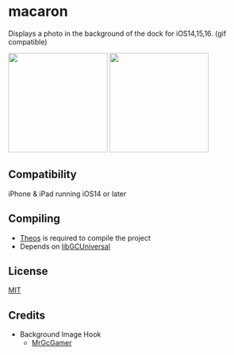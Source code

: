 # macaron
Displays a photo in the background of the dock for iOS14,15,16.
(gif compatible)

<img src="https://github.com/straight-tamago/macaron/blob/84d0bccafbe71e635eb5855aa900d06c404ec6b3/Images/IMG_1236.jpg" width="200">   <img src="https://github.com/straight-tamago/macaron/blob/84d0bccafbe71e635eb5855aa900d06c404ec6b3/Images/IMG_1237.jpg" width="200">

## Compatibility
iPhone & iPad running iOS14 or later

## Compiling
  - [Theos](https://theos.dev/) is required to compile the project
  - Depends on [libGCUniversal](https://github.com/MrGcGamer/LibGcUniversalDocumentation)

## License
[MIT](https://github.com/shimajiron/macaron/blob/master/LICENSE.md)

## Credits
  - Background Image Hook
    - [MrGcGamer](https://twitter.com/MrGcGamer)
